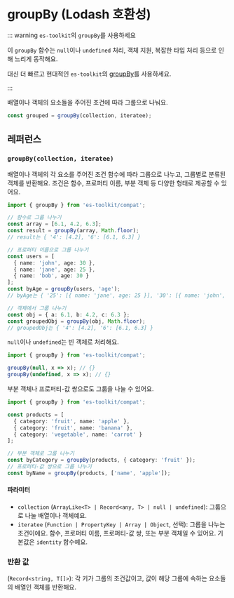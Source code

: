 # groupBy (Lodash 호환성)

::: warning `es-toolkit`의 `groupBy`를 사용하세요

이 `groupBy` 함수는 `null`이나 `undefined` 처리, 객체 지원, 복잡한 타입 처리 등으로 인해 느리게 동작해요.

대신 더 빠르고 현대적인 `es-toolkit`의 [groupBy](../../array/groupBy.md)를 사용하세요.

:::

배열이나 객체의 요소들을 주어진 조건에 따라 그룹으로 나눠요.

```typescript
const grouped = groupBy(collection, iteratee);
```

## 레퍼런스

### `groupBy(collection, iteratee)`

배열이나 객체의 각 요소를 주어진 조건 함수에 따라 그룹으로 나누고, 그룹별로 분류된 객체를 반환해요. 조건은 함수, 프로퍼티 이름, 부분 객체 등 다양한 형태로 제공할 수 있어요.

```typescript
import { groupBy } from 'es-toolkit/compat';

// 함수로 그룹 나누기
const array = [6.1, 4.2, 6.3];
const result = groupBy(array, Math.floor);
// result는 { '4': [4.2], '6': [6.1, 6.3] }

// 프로퍼티 이름으로 그룹 나누기
const users = [
  { name: 'john', age: 30 },
  { name: 'jane', age: 25 },
  { name: 'bob', age: 30 }
];
const byAge = groupBy(users, 'age');
// byAge는 { '25': [{ name: 'jane', age: 25 }], '30': [{ name: 'john', age: 30 }, { name: 'bob', age: 30 }] }

// 객체에서 그룹 나누기
const obj = { a: 6.1, b: 4.2, c: 6.3 };
const groupedObj = groupBy(obj, Math.floor);
// groupedObj는 { '4': [4.2], '6': [6.1, 6.3] }
```

`null`이나 `undefined`는 빈 객체로 처리해요.

```typescript
import { groupBy } from 'es-toolkit/compat';

groupBy(null, x => x); // {}
groupBy(undefined, x => x); // {}
```

부분 객체나 프로퍼티-값 쌍으로도 그룹을 나눌 수 있어요.

```typescript
import { groupBy } from 'es-toolkit/compat';

const products = [
  { category: 'fruit', name: 'apple' },
  { category: 'fruit', name: 'banana' },
  { category: 'vegetable', name: 'carrot' }
];

// 부분 객체로 그룹 나누기
const byCategory = groupBy(products, { category: 'fruit' });
// 프로퍼티-값 쌍으로 그룹 나누기
const byName = groupBy(products, ['name', 'apple']);
```

#### 파라미터

- `collection` (`ArrayLike<T> | Record<any, T> | null | undefined`): 그룹으로 나눌 배열이나 객체예요.
- `iteratee` (`Function | PropertyKey | Array | Object`, 선택): 그룹을 나누는 조건이에요. 함수, 프로퍼티 이름, 프로퍼티-값 쌍, 또는 부분 객체일 수 있어요. 기본값은 `identity` 함수예요.

### 반환 값

(`Record<string, T[]>`): 각 키가 그룹의 조건값이고, 값이 해당 그룹에 속하는 요소들의 배열인 객체를 반환해요.